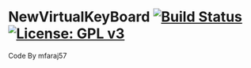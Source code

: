 NewVirtualKeyBoard [![Build Status](https://travis-ci.org/OpenVisionE2/NewVirtualKeyBoard.svg?branch=master)](https://travis-ci.org/OpenVisionE2/NewVirtualKeyBoard) [![License: GPL v3](https://img.shields.io/badge/License-GPLv3-blue.svg)](https://www.gnu.org/licenses/gpl-3.0)
===============

Code By mfaraj57

